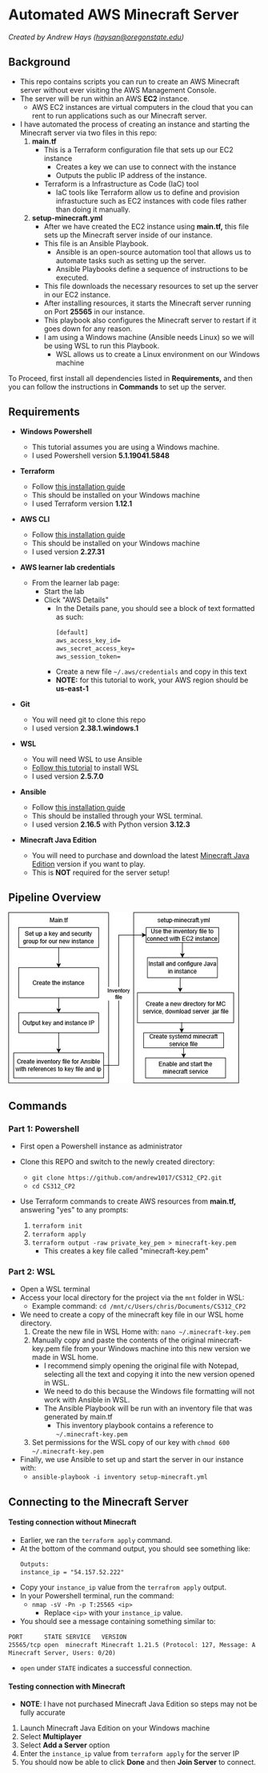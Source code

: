 # Automated AWS Minecraft Server

*Created by Andrew Hays ([haysan@oregonstate.edu](mailto:haysan@oregonstate.edu))*

## Background

- This repo contains scripts you can run to create an AWS Minecraft server without ever visiting the AWS Management Console.
- The server will be run within an AWS **EC2** instance.
  - AWS EC2 instances are virtual computers in the cloud that you can rent to run applications such as our Minecraft server.
- I have automated the process of creating an instance and starting the Minecraft server via two files in this repo:
  1. **main.tf**
     - This is a Terraform configuration file that sets up our EC2 instance
       - Creates a key we can use to connect with the instance
       - Outputs the public IP address of the instance. 
     - Terraform is a Infrastructure as Code (IaC) tool
       - IaC tools like Terraform allow us to define and provision infrastucture such as EC2 instances with code files rather than doing it manually.
  2. **setup-minecraft.yml**
     - After we have created the EC2 instance using **main.tf,** this file sets up the Minecraft server inside of our instance.
     - This file is an Ansible Playbook.
       - Ansible is an open-source automation tool that allows us to automate tasks such as setting up the server.
       - Ansible Playbooks define a sequence of instructions to be executed.
     - This file downloads the necessary resources to set up the server in our EC2 instance.
     - After installing resources, it starts the Minecraft server running on Port **25565** in our instance.
     - This playbook also configures the Minecraft server to restart if it goes down for any reason.
     - I am using a Windows machine (Ansible needs Linux) so we will be using WSL to run this Playbook.
       - WSL allows us to create a Linux environment on our Windows machine  

To Proceed, first install all dependencies listed in **Requirements,** and then you can follow the instructions in **Commands** to set up the server.

## Requirements

- **Windows Powershell**
  - This tutorial assumes you are using a Windows machine.
  - I used Powershell version **5.1.19041.5848**
  
- **Terraform**
  - Follow [this installation guide](https://developer.hashicorp.com/terraform/tutorials/aws-get-started/install-cli)
  - This should be installed on your Windows machine
  - I used Terraform version **1.12.1**

- **AWS CLI**
  - Follow [this installation guide](https://developer.hashicorp.com/terraform/tutorials/aws-get-started/install-cli)
  - This should be installed on your Windows machine
  - I used version **2.27.31**

- **AWS learner lab credentials**
  - From the learner lab page:
    - Start the lab
    - Click "AWS Details" 
      - In the Details pane, you should see a block of text formatted as such:
        ```
        [default]
        aws_access_key_id=
        aws_secret_access_key=
        aws_session_token=
        ```
      -  Create a new file ```~/.aws/credentials``` and copy in this text
      -  **NOTE:** for this tutorial to work, your AWS region should be **us-east-1**
 
- **Git**
  - You will need git to clone this repo
  - I used version **2.38.1.windows.1**

- **WSL**
  - You will need WSL to use Ansible
  - [Follow this tutorial](https://learn.microsoft.com/en-us/windows/wsl/install) to install WSL
  - I used version **2.5.7.0**

- **Ansible**
  - Follow [this installation guide](https://docs.ansible.com/ansible/latest/installation_guide/installation_distros.html#installing-ansible-on-ubuntu)
  - This should be installed through your WSL terminal.
  - I used version **2.16.5** with Python version **3.12.3**

- **Minecraft Java Edition**
  - You will need to purchase and download the latest [Minecraft Java Edition](https://www.minecraft.net/en-us/store/minecraft-java-bedrock-edition-pc?tabs=%7B%22details%22%3A0%7D) version if you want to play.
  - This is **NOT** required for the server setup!

## Pipeline Overview

![Pipeline Diagram](cpp2diagram.drawio.png)


## Commands

### Part 1: Powershell

- First open a Powershell instance as administrator

- Clone this REPO and switch to the newly created directory:
  - ```git clone https://github.com/andrew1017/CS312_CP2.git```
  - ```cd CS312_CP2```
  
- Use Terraform commands to create AWS resources from **main.tf,** answering "yes" to any prompts:
  1. ```terraform init```
  2. ```terraform apply```
  3. ```terraform output -raw private_key_pem > minecraft-key.pem```
     - This creates a key file called "minecraft-key.pem"

### Part 2: WSL

- Open a WSL terminal
- Access your local directory for the project via the ```mnt``` folder in WSL:
  - Example command: ```cd /mnt/c/Users/chris/Documents/CS312_CP2```
- We need to create a copy of the minecraft key file in our WSL home directory.
  1. Create the new file in WSL Home with: ```nano ~/.minecraft-key.pem```
  2. Manually copy and paste the contents of the original minecraft-key.pem file from your Windows machine into this new version we made in WSL home.
     - I recommend simply opening the original file with Notepad, selecting all the text and copying it into the new version opened in WSL.
     - We need to do this because the Windows file formatting will not work with Ansible in WSL.
     - The Ansible Playbook will be run with an inventory file that was generated by main.tf
       - This inventory playbook contains a reference to ```~/.minecraft-key.pem``` 
  3. Set permissions for the WSL copy of our key with ```chmod 600 ~/.minecraft-key.pem```
- Finally, we use Ansible to set up and start the server in our instance with:
  - ```ansible-playbook -i inventory setup-minecraft.yml```

## Connecting to the Minecraft Server

#### Testing connection without Minecraft

- Earlier, we ran the ```terraform apply``` command.
- At the bottom of the command output, you should see something like:
    ```
    Outputs:
    instance_ip = "54.157.52.222"
    ```
- Copy your ```instance_ip``` value from the ```terrafrom apply``` output.
- In your Powershell terminal, run the command:
  - ```nmap -sV -Pn -p T:25565 <ip>```
    - Replace ```<ip>``` with your ```instance_ip``` value.
- You should see a message containing something similar to:
```
PORT      STATE SERVICE   VERSION
25565/tcp open  minecraft Minecraft 1.21.5 (Protocol: 127, Message: A Minecraft Server, Users: 0/20)
```
- ```open``` under ```STATE``` indicates a successful connection.

#### Testing connection with Minecraft
- **NOTE**: I have not purchased Minecraft Java Edition so steps may not be fully accurate
1. Launch Minecraft Java Edition on your Windows machine
2. Select **Multiplayer**
3. Select **Add a Server** option
4. Enter the ```instance_ip``` value from ```terraform apply``` for the server IP
5. You should now be able to click **Done** and then **Join Server** to connect.
  

    
 

